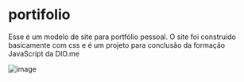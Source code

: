 # portifolio

Esse é um modelo de site para portfólio pessoal. O site foi construido basicamente com css e é um projeto para conclusão da formação JavaScript da DIO.me

![image](https://github.com/JhussyaraReis/portifolio/assets/147738753/1d153eee-529b-4011-8920-b7d2ab8f891c)

